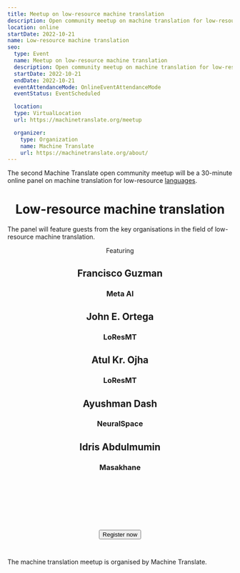 ```yaml
---
title: Meetup on low-resource machine translation
description: Open community meetup on machine translation for low-resource languages
location: online
startDate: 2022-10-21
name: Low-resource machine translation
seo:
  type: Event
  name: Meetup on low-resource machine translation
  description: Open community meetup on machine translation for low-resource languages
  startDate: 2022-10-21
  endDate: 2022-10-21
  eventAttendanceMode: OnlineEventAttendanceMode
  eventStatus: EventScheduled

  location:
  type: VirtualLocation
  url: https://machinetranslate.org/meetup

  organizer:
    type: Organization
    name: Machine Translate
    url: https://machinetranslate.org/about/
---
```



The second Machine Translate open community meetup will be a 30-minute online panel on machine translation for low-resource [languages](/languages).

<center><h1 style="font-weight: bold;">Low-resource machine translation</h1></center>

The panel will feature guests from the key organisations in the field of low-resource machine translation.

<center>
  Featuring
  
  <h2>Francisco Guzman</h2>
  <h3>Meta AI</h3>
  
  <h2>John E. Ortega</h2>
  <h3>LoResMT</h3>

  <h2>Atul Kr. Ojha</h2>
  <h3>LoResMT</h3>

  <h2>Ayushman Dash</h2>
  <h3>NeuralSpace</h3>
  
  <h2>Idris Abdulmumin</h2>
  <h3>Masakhane</h3>
</center>

<center style="padding: 2em;">
  <h2 id="date">
    <script>
      const d = new Date('2022-10-21T15:00:00+00:00');
      const dText = new Intl.DateTimeFormat('en-GB', { dateStyle: 'full', timeStyle: 'short' }).format(d);
      const tzText = Intl.DateTimeFormat().resolvedOptions().timeZone;
      document.getElementById('date').innerText = dText + ' ' + tzText;
    </script>
  </h2>
</center>

<center style="padding: 2em;">
  <button id="airtable-button">
     Register now
  </button>
</center>

The machine translation meetup is organised by Machine Translate.

<script src="https://static.airtable.com/js/embed/embed_snippet_v1.js"></script><iframe id="airtable-iframe" class="airtable-embed airtable-dynamic-height" src="https://airtable.com/embed/shr6DbSCuZ3SDCYPR?backgroundColor=blue" frameborder="0" onmousewheel="" width="100%" height="986" style="background: transparent; border: 1px solid #ccc; display: none; margin-top: 20px;"></iframe>
<script>
    airtable_iframe = document.getElementById("airtable-iframe");
    airtable_button = document.getElementById("airtable-button");
    airtable_button.addEventListener("click", function() {
        if (airtable_iframe.style.display === "block") {
            airtable_iframe.style.display = "none";
        } else {
            airtable_iframe.height = "986";
            airtable_iframe.style.display = "block";
        }
    })
</script>

